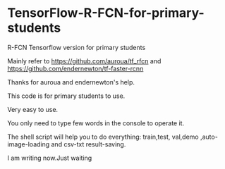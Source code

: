 # TensorFlow-R-FCN-for-primary-students
R-FCN Tensorflow version for primary students

Mainly refer to https://github.com/auroua/tf_rfcn and https://github.com/endernewton/tf-faster-rcnn

Thanks for auroua and endernewton's help.

This code is for primary students to use.

Very easy to use.

You only need to type few words in the console to operate it.

The shell script will help you to do everything: train,test, val,demo ,auto-image-loading and csv-txt result-saving.

I am writing now.Just waiting

